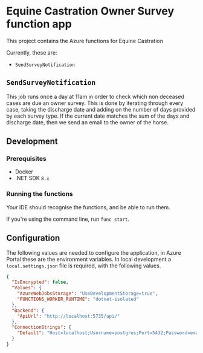 # Equine Castration Owner Survey function app

This project contains the Azure functions for Equine Castration

Currently, these are:

- `SendSurveyNotification`

## `SendSurveyNotification`

This job runs once a day at 11am in order to check which non deceased cases are due an owner survey.
This is done by iterating through every case, taking the discharge date and adding on the number of days provided by each survey type.
If the current date matches the sum of the days and discharge date, then we send an email to the owner of the horse.

## Development

### Prerequisites

- Docker
- .NET SDK `8.x`

### Running the functions

Your IDE should recognise the functions, and be able to run them.

If you're using the command line, run `func start`.

## Configuration

The following values are needed to configure the application, in Azure Portal these are the environment variables.
In local development a `local.settings.json` file is required, with the following values.

```json
{
  "IsEncrypted": false,
  "Values": {
    "AzureWebJobsStorage": "UseDevelopmentStorage=true",
    "FUNCTIONS_WORKER_RUNTIME": "dotnet-isolated"
  },
  "Backend": {
    "ApiUrl": "http://localhost:5735/api/"
  },
  "ConnectionStrings": {
    "Default": "Host=localhost;Username=postgres;Port=5432;Password=example;Database=equine-castration"
  }
}
```
